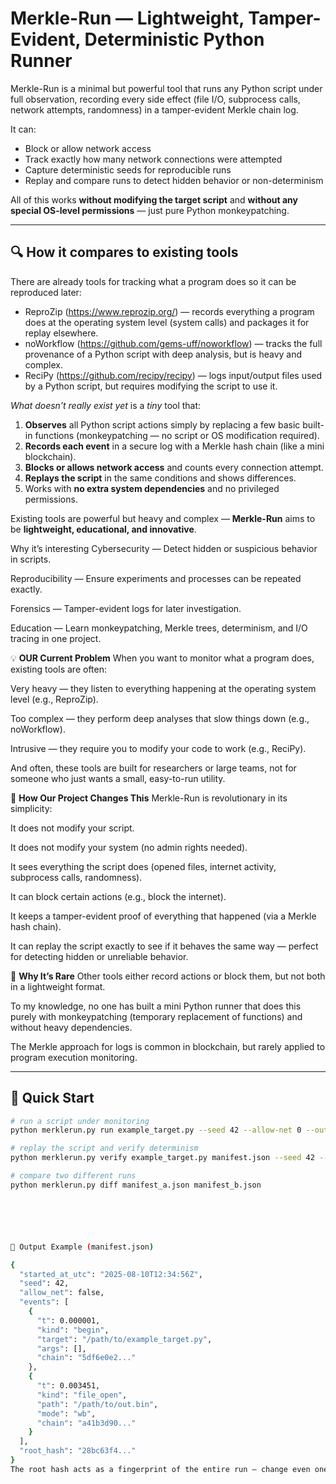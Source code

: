 # Merkle-Run — Lightweight, Tamper-Evident, Deterministic Python Runner
 Merkle-Run is a minimal but powerful tool that runs any Python script under full observation, recording every side effect (file I/O, subprocess calls, network attempts, randomness) in a tamper-evident Merkle chain log.

It can:
- Block or allow network access
- Track exactly how many network connections were attempted
- Capture deterministic seeds for reproducible runs
- Replay and compare runs to detect hidden behavior or non-determinism

All of this works **without modifying the target script** and **without any special OS-level permissions** — just pure Python monkeypatching.

---

## 🔍 How it compares to existing tools

There are already tools for tracking what a program does so it can be reproduced later:

- ReproZip (https://www.reprozip.org/) — records everything a program does at the operating system level (system calls) and packages it for replay elsewhere.  
- noWorkflow (https://github.com/gems-uff/noworkflow) — tracks the full provenance of a Python script with deep analysis, but is heavy and complex.  
- ReciPy (https://github.com/recipy/recipy) — logs input/output files used by a Python script, but requires modifying the script to use it.

*What doesn’t really exist yet* is a *tiny* tool that:

1. **Observes** all Python script actions simply by replacing a few basic built-in functions (monkeypatching — no script or OS modification required).  
2. **Records each event** in a secure log with a Merkle hash chain (like a mini blockchain).  
3. **Blocks or allows network access** and counts every connection attempt.  
4. **Replays the script** in the same conditions and shows differences.  
5. Works with **no extra system dependencies** and no privileged permissions.

Existing tools are powerful but heavy and complex — **Merkle-Run** aims to be **lightweight, educational, and innovative**.

Why it’s interesting
Cybersecurity — Detect hidden or suspicious behavior in scripts.

Reproducibility — Ensure experiments and processes can be repeated exactly.

Forensics — Tamper-evident logs for later investigation.

Education — Learn monkeypatching, Merkle trees, determinism, and I/O tracing in one project.


💡 **OUR Current Problem**
When you want to monitor what a program does, existing tools are often:

Very heavy — they listen to everything happening at the operating system level (e.g., ReproZip).

Too complex — they perform deep analyses that slow things down (e.g., noWorkflow).

Intrusive — they require you to modify your code to work (e.g., ReciPy).

And often, these tools are built for researchers or large teams, not for someone who just wants a small, easy-to-run utility.

🚀 **How Our Project Changes This**
Merkle-Run is revolutionary in its simplicity:

It does not modify your script.

It does not modify your system (no admin rights needed).

It sees everything the script does (opened files, internet activity, subprocess calls, randomness).

It can block certain actions (e.g., block the internet).

It keeps a tamper-evident proof of everything that happened (via a Merkle hash chain).

It can replay the script exactly to see if it behaves the same way — perfect for detecting hidden or unreliable behavior.

🎯 **Why It’s Rare**
Other tools either record actions or block them, but not both in a lightweight format.

To my knowledge, no one has built a mini Python runner that does this purely with monkeypatching (temporary replacement of functions) and without heavy dependencies.

The Merkle approach for logs is common in blockchain, but rarely applied to program execution monitoring.

---

## 🚀 Quick Start

```bash
# run a script under monitoring
python merklerun.py run example_target.py --seed 42 --allow-net 0 --out manifest.json

# replay the script and verify determinism
python merklerun.py verify example_target.py manifest.json --seed 42 --allow-net 0

# compare two different runs
python merklerun.py diff manifest_a.json manifest_b.json






📂 Output Example (manifest.json)

{
  "started_at_utc": "2025-08-10T12:34:56Z",
  "seed": 42,
  "allow_net": false,
  "events": [
    {
      "t": 0.000001,
      "kind": "begin",
      "target": "/path/to/example_target.py",
      "args": [],
      "chain": "5df6e0e2..."
    },
    {
      "t": 0.003451,
      "kind": "file_open",
      "path": "/path/to/out.bin",
      "mode": "wb",
      "chain": "a41b3d90..."
    }
  ],
  "root_hash": "28bc63f4..."
}
The root hash acts as a fingerprint of the entire run — change even one event, and the hash changes.




